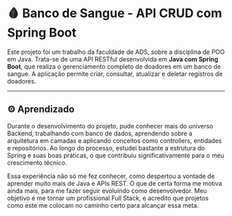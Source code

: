 # 🩸 Banco de Sangue - API CRUD com Spring Boot

Este projeto foi um trabalho da faculdade de ADS, sobre a disciplina de POO em Java. Trata-se de uma API RESTful desenvolvida em **Java com Spring Boot**, que realiza o gerenciamento completo de doadores em um banco de sangue. A aplicação permite criar, consultar, atualizar e deletar registros de doadores.

---

## ⚙️ Aprendizado

Durante o desenvolvimento do projeto, pude conhecer mais do universo Backend, trabalhando com banco de dados, aprendendo sobre a arquitetura em camadas e aplicando conceitos como controllers, entidades e repositórios. Ao longo do processo, estudei bastante a estrutura do Spring e suas boas práticas, o que contribuiu significativamente para o meu crescimento técnico.

Essa experiência não só me fez conhecer, como despertou a vontade de aprender muito mais de Java e APIs REST. O que de certa forma me motiva ainda mais, para me fazer seguir evoluindo como desenvolvedor. Meu objetivo é me tornar um profissional Full Stack, e acredito que projetos como este me colocam no caminho certo para alcançar essa meta.

